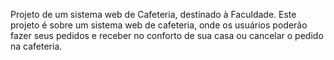 Projeto de um sistema web de Cafeteria, destinado à Faculdade. Este projeto é sobre um sistema web de cafeteria, onde os usuários poderão fazer seus pedidos e receber no conforto de sua casa ou cancelar o pedido na cafeteria.
